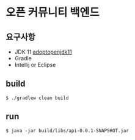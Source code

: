 # 오픈 커뮤니티 백엔드

## 요구사항

- JDK 11 [adoptopenjdk11](https://adoptopenjdk.net/index.html?variant=openjdk11&jvmVariant=hotspot)
- Gradle
- Intellij or Eclipse

## build

```
$ ./gradlew clean build
```

## run

```
$ java -jar build/libs/api-0.0.1-SNAPSHOT.jar
```
